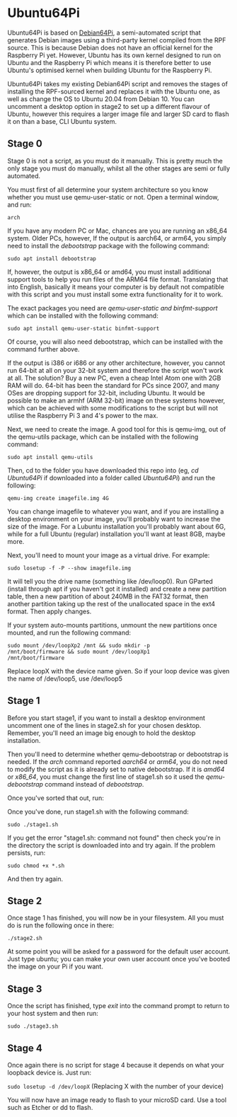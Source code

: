 # Ubuntu64Pi
Ubuntu64Pi is based on <a href="https://github.com/ChasTechProjects/Debian64Pi">Debian64Pi</a>, a semi-automated script that generates Debian images using a third-party kernel compiled from the RPF source. This is because Debian does not have an official kernel for the Raspberry Pi yet. However, Ubuntu has its own kernel designed to run on Ubuntu and the Raspberry Pi which means it is therefore better to use Ubuntu's optimised kernel when building Ubuntu for the Raspberry Pi.

Ubuntu64Pi takes my existing Debian64Pi script and removes the stages of installing the RPF-sourced kernel and replaces it with the Ubuntu one, as well as change the OS to Ubuntu 20.04 from Debian 10. You can uncomment a desktop option in stage2 to set up a different flavour of Ubuntu, however this requires a larger image file and larger SD card to flash it on than a base, CLI Ubuntu system.

## Stage 0
Stage 0 is not a script, as you must do it manually. This is pretty much the only stage you must do manually, whilst all the other stages are semi or fully automated.

You must first of all determine your system architecture so you know whether you must use qemu-user-static or not. Open a terminal window, and run:

<code>arch</code>

If you have any modern PC or Mac, chances are you are running an x86_64 system. Older PCs, however, 
If the output is aarch64, or arm64, you simply need to install the <i>debootstrap</i> package with the following command:

<code>sudo apt install debootstrap</code>

If, however, the output is x86_64 or amd64, you must install additional support tools to help you run files of the ARM64 file format. Translating that into English, basically it means your computer is by default not compatible with this script and you must install some extra functionality for it to work.

The exact packages you need are <i>qemu-user-static and binfmt-support</i> which can be installed with the following command:

<code>sudo apt install qemu-user-static binfmt-support</code>

Of course, you will also need debootstrap, which can be installed with the command further above.

If the output is i386 or i686 or any other architecture, however, you cannot run 64-bit at all on your 32-bit system and therefore the script won't work at all. The solution? Buy a new PC, even a cheap Intel Atom one with 2GB RAM will do. 64-bit has been the standard for PCs since 2007, and many OSes are dropping support for 32-bit, including Ubuntu. It would be possible to make an armhf (ARM 32-bit) image on these systems however, which can be achieved with some modifications to the script but will not utilise the Raspberry Pi 3 and 4's power to the max.

Next, we need to create the image. A good tool for this is qemu-img, out of the qemu-utils package, which can be installed with the following command:

<code>sudo apt install qemu-utils</code>

Then, cd to the folder you have downloaded this repo into (eg, <i>cd Ubuntu64Pi</i> if downloaded into a folder called <i>Ubuntu64Pi</i>) and run the following:

<code>qemu-img create imagefile.img 4G</code>

You can change imagefile to whatever you want, and if you are installing a desktop environment on your image, you'll probably want to increase the size of the image. For a Lubuntu installation you'll probably want about 6G, while for a full Ubuntu (regular) installation you'll want at least 8GB, maybe more.

Next, you'll need to mount your image as a virtual drive. For example:

<code>sudo losetup -f -P --show imagefile.img</code>

It will tell you the drive name (something like /dev/loop0). Run GParted (install through apt if you haven't got it installed) and create a new partition table, then a new partition of about 240MB in the FAT32 format, then another partition taking up the rest of the unallocated space in the ext4 format. Then apply changes.

If your system auto-mounts partitions, unmount the new partitions once mounted, and run the following command:

<code>sudo mount /dev/loopXp2 /mnt && sudo mkdir -p /mnt/boot/firmware && sudo mount /dev/loopXp1 /mnt/boot/firmware</code>

Replace loopX with the device name given. So if your loop device was given the name of /dev/loop5, use /dev/loop5

## Stage 1

Before you start stage1, if you want to install a desktop environment uncomment one of the lines in stage2.sh for your chosen desktop. Remember, you'll need an image big enough to hold the desktop installation.

Then you'll need to determine whether qemu-debootstrap or debootstrap is needed. If the <i>arch</i> command reported <i>aarch64</i> or <i>arm64</i>, you do not need to modify the script as it is already set to native debootstrap. If it is <i>amd64</i> or <i>x86_64</i>, you must change the first line of stage1.sh so it used the <i>qemu-debootstrap</i> command instead of <i>debootstrap</i>.

Once you've sorted that out, run:

Once you've done, run stage1.sh with the following command:

<code>sudo ./stage1.sh</code>

If you get the error "stage1.sh: command not found" then check you're in the directory the script is downloaded into and try again. If the problem persists, run:

<code>sudo chmod +x *.sh</code>

And then try again.

## Stage 2

Once stage 1 has finished, you will now be in your filesystem. All you must do is run the following once in there:

<code>./stage2.sh</code>

At some point you will be asked for a password for the default user account. Just type ubuntu; you can make your own user account once you've booted the image on your Pi if you want.

## Stage 3

Once the script has finished, type <i>exit</i> into the command prompt to return to your host system and then run:

<code>sudo ./stage3.sh</code>

## Stage 4

Once again there is no script for stage 4 because it depends on what your loopback device is. Just run:

<code>sudo losetup -d /dev/loopX</code> (Replacing X with the number of your device)

You will now have an image ready to flash to your microSD card. Use a tool such as Etcher or dd to flash.
